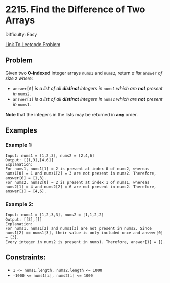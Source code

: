 # 2215. Find the Difference of Two Arrays
Difficulty: Easy

[Link To Leetcode Problem](https://leetcode.com/problems/find-the-difference-of-two-arrays/)

## Problem
Given two **0-indexed** integer arrays `nums1` and `nums2`, return *a list* `answer` *of size* `2` *where:*

- `answer[0]` *is a list of all **distinct** integers in* `nums1` *which are **not** present in* `nums2`.
- `answer[1]` *is a list of all **distinct** integers in* `nums2` *which are **not** present in* `nums1`.

**Note** that the integers in the lists may be returned in **any** order.

## Examples
### Example 1:
```
Input: nums1 = [1,2,3], nums2 = [2,4,6]
Output: [[1,3],[4,6]]
Explanation:
For nums1, nums1[1] = 2 is present at index 0 of nums2, whereas nums1[0] = 1 and nums1[2] = 3 are not present in nums2. Therefore, answer[0] = [1,3].
For nums2, nums2[0] = 2 is present at index 1 of nums1, whereas nums2[1] = 4 and nums2[2] = 6 are not present in nums2. Therefore, answer[1] = [4,6].
```
### Example 2:
```
Input: nums1 = [1,2,3,3], nums2 = [1,1,2,2]
Output: [[3],[]]
Explanation:
For nums1, nums1[2] and nums1[3] are not present in nums2. Since nums1[2] == nums1[3], their value is only included once and answer[0] = [3].
Every integer in nums2 is present in nums1. Therefore, answer[1] = [].
```

## Constraints:
- `1 <= nums1.length, nums2.length <= 1000`
- `-1000 <= nums1[i], nums2[i] <= 1000`